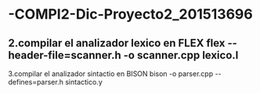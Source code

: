 # -COMPI2-Dic-Proyecto2_201513696



2.compilar el analizador lexico en FLEX
flex --header-file=scanner.h -o scanner.cpp lexico.l
----------------------------------------------------
3.compilar el analizador sintactio en BISON
bison -o parser.cpp --defines=parser.h sintactico.y

